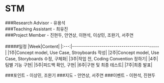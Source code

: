 # STM
###Research Advisor - 유용석<br>
###Teaching Assistant - 최유진<br>
###Project Member - 진현두, 안연상, 이현석, 이상민, 조완기, 서주연<br><br>
#####일정
|Week|Content|
|:---:|--------------------------------------------|
|1주|Concept model, Use Case, Stroyboards 작성|
|2주|Concept model, Use Case, Storyboards 수정, 구체화|
|3주|작업 전, Coding Convention 정하기|
|4주|팀별 기능 구현|
|5주|피드백 확인, 구현|
|6주|구현 및 최종 테스트|
|7주|최종 발표|

###포인트 - 이상민, 조완기
###지도 - 안연상, 서주연
###이벤트 - 이현석, 진현두



